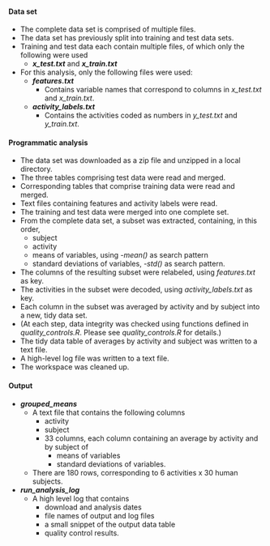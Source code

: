 #### Data set
* The complete data set is comprised of multiple files.
* The data set has previously split into training and test data sets.
* Training and test data each contain multiple files, of which only the following were used
  * **_x_test.txt_** and **_x_train.txt_**
* For this analysis, only the following files were used:
  * **_features.txt_**
    * Contains variable names that correspond to columns in _x_test.txt_ and _x_train.txt_.
  * **_activity_labels.txt_**
    * Contains the activities coded as numbers in _y_test.txt_ and _y_train.txt_.

#### Programmatic analysis
* The data set was downloaded as a zip file and unzipped in a local directory.
* The three tables comprising test data were read and merged.
* Corresponding tables that comprise training data were read and merged.
* Text files containing features and activity labels were read.
* The training and test data were merged into one complete set.
* From the complete data set, a subset was extracted, containing, in this order,
  * subject
  * activity
  * means of variables, using _-mean()_ as search pattern
  * standard deviations of variables, _-std()_ as search pattern.
* The columns of the resulting subset were relabeled, using _features.txt_ as key.
* The activities in the subset were decoded, using _activity_labels.txt_ as key.
* Each column in the subset was averaged by activity and by subject into a new, tidy data set. 
* (At each step, data integrity was checked using functions defined in _quality_controls.R_.  Please see _quality_controls.R_ for details.)
* The tidy data table of averages by activity and subject was written to a text file.
* A high-level log file was written to a text file.
* The workspace was cleaned up.

#### Output
* **_grouped_means_**
  * A text file that contains the following columns
    * activity
    * subject
    * 33 columns, each column containing an average by activity and by subject of
      * means of variables
      * standard deviations of variables.
  * There are 180 rows, corresponding to 6 activities x 30 human subjects.
* **_run_analysis_log_**
  * A high level log that contains
    * download and analysis dates
    * file names of output and log files
    * a small snippet of the output data table
    * quality control results.
